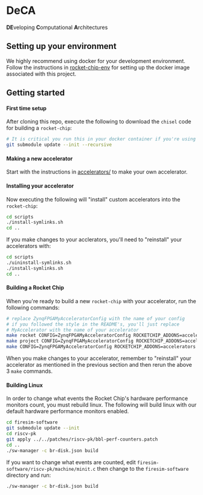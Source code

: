 # DeCA
**DE**veloping **C**omputational **A**rchitectures

## Setting up your environment
We highly recommend using docker for your development environment.
Follow the instructions in [rocket-chip-env](https://ada.csse.rose-hulman.edu/neuroprocessor-group/deca-docker/tree/master/rocket-chip-env) for setting up the docker image associated with this project.

## Getting started
#### First time setup
After cloning this repo, execute the following to download the `chisel` code for building a `rocket-chip`:
```bash
# It is critical you run this in your docker container if you're using docker
git submodule update --init --recursive
```
#### Making a new accelerator
Start with the instructions in [accelerators/](rocc/accelerators/) to make your own accelerator.
#### Installing your accelerator
Now executing the following will "install" custom accelerators into the `rocket-chip`:
```bash
cd scripts
./install-symlinks.sh
cd ..
```
If you make changes to your acclerators, you'll need to "reinstall" your accelerators with:
```bash
cd scripts
./uininstall-symlinks.sh
./install-symlinks.sh
cd ..
```
#### Building a Rocket Chip
When you're ready to build a new `rocket-chip` with your accelerator, run the following commands:
```bash
# replace ZynqFPGAMyAcceleratorConfig with the name of your config
# if you followed the style in the README's, you'll just replace
# MyAccelerator with the name of your accelerator
make rocket CONFIG=ZynqFPGAMyAcceleratorConfig ROCKETCHIP_ADDONS=accelerators
make project CONFIG=ZynqFPGAMyAcceleratorConfig ROCKETCHIP_ADDONS=accelerators
make CONFIG=ZynqFPGAMyAcceleratorConfig ROCKETCHIP_ADDONS=accelerators
```
When you make changes to your accelerator, remember to "reinstall" your accelerator as mentioned in the previous section and then rerun the above 3 `make` commands.


#### Building Linux
In order to change what events the Rocket Chip's hardware performance monitors count, you must rebuild linux. The following will build linux with our default hardware performance monitors enabled.
```bash
cd firesim-software
git submodule update --init
cd riscv-pk
git apply ../../patches/riscv-pk/bbl-perf-counters.patch
cd ..
./sw-manager -c br-disk.json build
```
If you want to change what events are counted, edit `firesim-software/riscv-pk/machine/minit.c` then change to the `firesim-software` directory and run:
```bash
./sw-manager -c br-disk.json build
```
